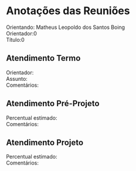 # Anotações das Reuniões

Orientando: Matheus Leopoldo dos Santos Boing  
Orientador:0  
Título:0

## Atendimento Termo

Orientador:  
Assunto:  
Comentários:  

## Atendimento Pré-Projeto

Percentual estimado:  
Comentários:  

## Atendimento Projeto

Percentual estimado:  
Comentários:  
